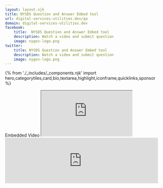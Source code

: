 ```yaml
---
layout: layout.njk
title: NYSDS Question and Answer Embed tool
url: digital-services-utilities.dev/qa
domain: digital-services-utilities.dev
facebook:
    title:  NYSDS Question and Answer Embed tool
    description: Watch a video and submit question
    image: nygov-logo.png
twitter:
    title: NYSDS Question and Answer Embed tool
    description: Watch a video and submit question
    image: nygov-logo.png
---
```

{% from './_includes/_components.njk' import hero,categorytiles,card,bio,textarea,highlight,iconframe,quicklinks,sponsor  %}

<section class="flex flex-col items-center w-full border-admin-first border rounded-xl my-4 ">
<div class="w-full"> 
<span class="sr-only"> Embedded Video </span>
<iframe src="https://players.brightcove.net/2886492229001/default_default/index.html?videoId=6193806616001"
  allowfullscreen=""
  allow="encrypted-media"
  class="w-full h-[281px] md:h-[450px]"
  ></iframe>
</div>

<div class="w-full">
<iframe src="https://docs.google.com/forms/d/e/1FAIpQLSfzkI-5cgApHbpLD1vGpGvbm6SD2KFGDxHQ3WotJpOWsBKZhA/viewform?embedded=true" width="100%" frameborder="0" marginheight="0" marginwidth="0" 
class="h-[600px] md:h-[500px]"
>Loading…</iframe>
</div>
</section>